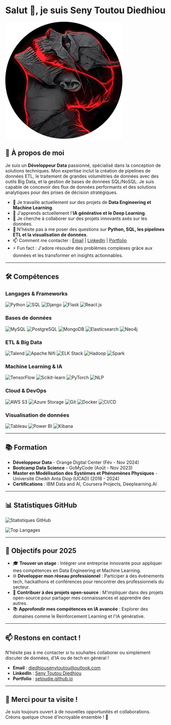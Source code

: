 # Salut 👋, je suis Seny Toutou Diedhiou

<picture>
 <source media="(prefers-color-scheme: dark)" srcset="65713703-modified.png">
 <source media="(prefers-color-scheme: light)" srcset="vrimg-modified.png">
 <img alt="This is my default image" src="65713703-modified.png">
</picture>

## 🚀 À propos de moi

Je suis un **Développeur Data** passionné, spécialisé dans la conception de solutions techniques. Mon expertise inclut la création de pipelines de données ETL, le traitement de grandes volumétries de données avec des outils Big Data, et la gestion de bases de données SQL/NoSQL. Je suis capable de concevoir des flux de données performants et des solutions analytiques pour des prises de décision stratégiques.

- 🔭 Je travaille actuellement sur des projets de **Data Engineering et Machine Learning**.
- 🌱 J'apprends actuellement l'**IA générative et le Deep Learning**.
- 👯 Je cherche à collaborer sur des projets innovants axés sur les données.
- 💬 N'hésite pas à me poser des questions sur **Python, SQL, les pipelines ETL et la visualisation de données**.
- 📫 Comment me contacter : [Email](mailto:diedhiousenytoutou@outlook.com) | [LinkedIn](https://www.linkedin.com/in/seny-toutou-diedhiou) | [Portfolio](https://setoudie.github.io)
- ⚡ Fun fact : J'adore résoudre des problèmes complexes grâce aux données et les transformer en insights actionnables.

---

## 🛠️ Compétences

### Langages & Frameworks
![Python](https://img.shields.io/badge/Python-3776AB?style=for-the-badge&logo=python&logoColor=white)
![SQL](https://img.shields.io/badge/SQL-4479A1?style=for-the-badge&logo=mysql&logoColor=white)
![Django](https://img.shields.io/badge/Django-092E20?style=for-the-badge&logo=django&logoColor=white)
![Flask](https://img.shields.io/badge/Flask-000000?style=for-the-badge&logo=flask&logoColor=white)
![React.js](https://img.shields.io/badge/React.js-61DAFB?style=for-the-badge&logo=react&logoColor=white)

### Bases de données
![MySQL](https://img.shields.io/badge/MySQL-4479A1?style=for-the-badge&logo=mysql&logoColor=white)
![PostgreSQL](https://img.shields.io/badge/PostgreSQL-4169E1?style=for-the-badge&logo=postgresql&logoColor=white)
![MongoDB](https://img.shields.io/badge/MongoDB-47A248?style=for-the-badge&logo=mongodb&logoColor=white)
![Elasticsearch](https://img.shields.io/badge/Elasticsearch-005571?style=for-the-badge&logo=elasticsearch&logoColor=white)
![Neo4j](https://img.shields.io/badge/Neo4j-008CC1?style=for-the-badge&logo=neo4j&logoColor=white)

### ETL & Big Data
![Talend](https://img.shields.io/badge/Talend-FF6D70?style=for-the-badge&logo=talend&logoColor=white)
![Apache Nifi](https://img.shields.io/badge/Apache_Nifi-000000?style=for-the-badge&logo=apache&logoColor=white)
![ELK Stack](https://img.shields.io/badge/ELK_Stack-005571?style=for-the-badge&logo=elasticstack&logoColor=white)
![Hadoop](https://img.shields.io/badge/Hadoop-66CCFF?style=for-the-badge&logo=apachehadoop&logoColor=white)
![Spark](https://img.shields.io/badge/Spark-E25A1C?style=for-the-badge&logo=apachespark&logoColor=white)

### Machine Learning & IA
![TensorFlow](https://img.shields.io/badge/TensorFlow-FF6F00?style=for-the-badge&logo=tensorflow&logoColor=white)
![Scikit-learn](https://img.shields.io/badge/Scikit_learn-F7931E?style=for-the-badge&logo=scikitlearn&logoColor=white)
![PyTorch](https://img.shields.io/badge/PyTorch-EE4C2C?style=for-the-badge&logo=pytorch&logoColor=white)
![NLP](https://img.shields.io/badge/NLP-000000?style=for-the-badge&logo=natural-language-processing&logoColor=white)

### Cloud & DevOps
![AWS S3](https://img.shields.io/badge/AWS_S3-569A31?style=for-the-badge&logo=amazons3&logoColor=white)
![Azure Storage](https://img.shields.io/badge/Azure_Storage-0089D6?style=for-the-badge&logo=microsoftazure&logoColor=white)
![Git](https://img.shields.io/badge/Git-F05032?style=for-the-badge&logo=git&logoColor=white)
![Docker](https://img.shields.io/badge/Docker-2496ED?style=for-the-badge&logo=docker&logoColor=white)
![CI/CD](https://img.shields.io/badge/CI/CD-000000?style=for-the-badge&logo=githubactions&logoColor=white)

### Visualisation de données
![Tableau](https://img.shields.io/badge/Tableau-E97627?style=for-the-badge&logo=tableau&logoColor=white)
![Power BI](https://img.shields.io/badge/Power_BI-F2C811?style=for-the-badge&logo=powerbi&logoColor=white)
![Kibana](https://img.shields.io/badge/Kibana-005571?style=for-the-badge&logo=kibana&logoColor=white)

---

## 📚 Formation

- **Développeur Data** - Orange Digital Center (Fév - Nov 2024)
- **Bootcamp Data Science** - GoMyCode (Août - Nov 2023)
- **Master en Modélisation des Systèmes et Phénomènes Physiques** - Université Cheikh Anta Diop (UCAD) (2018 - 2024)
- **Certifications** : IBM Data and AI, Coursera Projects, Deeplearning.AI

---

## 📊 Statistiques GitHub

![Statistiques GitHub](https://github-readme-stats.vercel.app/api?username=setoudie&show_icons=true&theme=radical)

![Top Langages](https://github-readme-stats.vercel.app/api/top-langs/?username=setoudie&layout=compact&theme=radical)

---

## 🎯 Objectifs pour 2025

- 🎓 **Trouver un stage** : Intégrer une entreprise innovante pour appliquer mes compétences en Data Engineering et Machine Learning.
- 🌐 **Développer mon réseau professionnel** : Participer à des événements tech, hackathons et conférences pour rencontrer des professionnels du secteur.
- 🚀 **Contribuer à des projets open-source** : M'impliquer dans des projets open-source pour partager mes connaissances et apprendre des autres.
- 📚 **Approfondir mes compétences en IA avancée** : Explorer des domaines comme le Reinforcement Learning et l'IA générative.

---

## 📫 Restons en contact !

N'hésite pas à me contacter si tu souhaites collaborer ou simplement discuter de données, d'IA ou de tech en général !

- **Email** : [diedhiousenytoutou@outlook.com](mailto:diedhiousenytoutou@outlook.com)
- **LinkedIn** : [Seny Toutou Diedhiou](https://www.linkedin.com/in/seny-toutou-diedhiou)
- **Portfolio** : [setoudie.github.io](https://setoudie.github.io)

---

## 🙏 Merci pour ta visite !

Je suis toujours ouvert à de nouvelles opportunités et collaborations. Créons quelque chose d'incroyable ensemble ! 🚀

